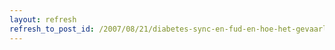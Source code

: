 ```yaml
---
layout: refresh
refresh_to_post_id: /2007/08/21/diabetes-sync-en-fud-en-hoe-het-gevaarlijk-is
---
```

